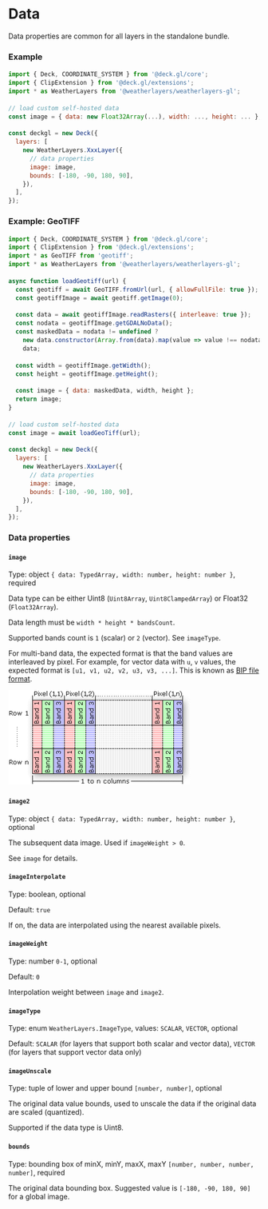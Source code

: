 # Data

Data properties are common for all layers in the standalone bundle.

### Example

```javascript
import { Deck, COORDINATE_SYSTEM } from '@deck.gl/core';
import { ClipExtension } from '@deck.gl/extensions';
import * as WeatherLayers from '@weatherlayers/weatherlayers-gl';

// load custom self-hosted data
const image = { data: new Float32Array(...), width: ..., height: ... };

const deckgl = new Deck({
  layers: [
    new WeatherLayers.XxxLayer({
      // data properties
      image: image,
      bounds: [-180, -90, 180, 90],
    }),
  ],
});
```

### Example: GeoTIFF

```javascript
import { Deck, COORDINATE_SYSTEM } from '@deck.gl/core';
import { ClipExtension } from '@deck.gl/extensions';
import * as GeoTIFF from 'geotiff';
import * as WeatherLayers from '@weatherlayers/weatherlayers-gl';

async function loadGeotiff(url) {
  const geotiff = await GeoTIFF.fromUrl(url, { allowFullFile: true });
  const geotiffImage = await geotiff.getImage(0);

  const data = await geotiffImage.readRasters({ interleave: true });
  const nodata = geotiffImage.getGDALNoData();
  const maskedData = nodata != undefined ?
    new data.constructor(Array.from(data).map(value => value !== nodata ? value : NaN)) :
    data;

  const width = geotiffImage.getWidth();
  const height = geotiffImage.getHeight();

  const image = { data: maskedData, width, height };
  return image;
}

// load custom self-hosted data
const image = await loadGeoTiff(url);

const deckgl = new Deck({
  layers: [
    new WeatherLayers.XxxLayer({
      // data properties
      image: image,
      bounds: [-180, -90, 180, 90],
    }),
  ],
});
```

### Data properties

#### `image`

Type: object `{ data: TypedArray, width: number, height: number }`, required

Data type can be either Uint8 (`Uint8Array`, `Uint8ClampedArray`) or Float32 (`Float32Array`).

Data length must be `width * height * bandsCount`.

Supported bands count is `1` (scalar) or `2` (vector). See `imageType`.

For multi-band data, the expected format is that the band values are interleaved by pixel. For example, for vector data with `u`, `v` values, the expected format is `[u1, v1, u2, v2, u3, v3, ...]`. This is known as [BIP file format](https://desktop.arcgis.com/en/arcmap/latest/manage-data/raster-and-images/bip-format-example.htm).

![Band interleaved by pixel (Source: ArcGIS Documentation)](../../.gitbook/assets/band-interleaved-by-pixel.gif)

#### `image2`

Type: object `{ data: TypedArray, width: number, height: number }`, optional

The subsequent data image. Used if `imageWeight > 0`.

See `image` for details.

#### `imageInterpolate`

Type: boolean, optional

Default: `true`

If on, the data are interpolated using the nearest available pixels.

#### `imageWeight`

Type: number `0-1`, optional

Default: `0`

Interpolation weight between `image` and `image2`.

#### `imageType`

Type: enum `WeatherLayers.ImageType`, values: `SCALAR`, `VECTOR`, optional

Default: `SCALAR` (for layers that support both scalar and vector data), `VECTOR` (for layers that support vector data only)

#### `imageUnscale`

Type: tuple of lower and upper bound `[number, number]`, optional

The original data value bounds, used to unscale the data if the original data are scaled (quantized).

Supported if the data type is Uint8.

#### `bounds`

Type: bounding box of minX, minY, maxX, maxY `[number, number, number, number]`, required

The original data bounding box. Suggested value is `[-180, -90, 180, 90]` for a global image.
